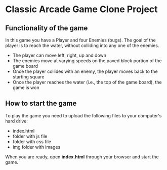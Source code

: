 # Classic Arcade Game Clone Project

## Functionality of the game

In this game you have a Player and four Enemies (bugs). The goal of the player is to reach the water, without colliding into any one of the enemies.

- The player can move left, right, up and down
- The enemies move at varying speeds on the paved block portion of the game board
- Once the player collides with an enemy, the player moves back to the starting square
- Once the player reaches the water (i.e., the top of the game board), the game is won

## How to start the game

To play the game you need to upload the following files to your computer's hard drive:

- index.html
- folder with js file
- folder with css file
- img folder with images

When you are ready, open **index.html** through your browser and start the game.

